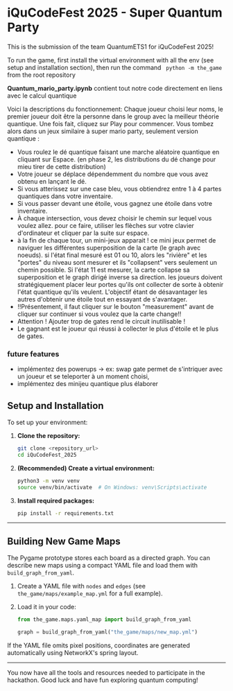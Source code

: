 # iQuCodeFest 2025 - Super Quantum Party

This is the submission of the team QuantumETS1 for iQuCodeFest 2025!


To run the game, first install the virtual environment with all the env (see setup and installation section), then run the command
    ```
    python -m the_game```
    from the root repository

**Quantum_mario_party.ipynb** contient tout notre code directement en liens avec le calcul quantique

Voici la descriptions du fonctionnement:
Chaque joueur choisi leur noms, le premier joueur doit être la personne dans le group avec la meilleur théorie quantique.
Une fois fait, cliquez sur Play pour commencer.
Vous tombez alors dans un jeux similaire à super mario party, seulement version quantique :
- Vous roulez le dé quantique faisant une marche aléatoire quantique en cliquant sur Espace. (en phase 2, les distributions du dé change pour mieu tirer de cette distribution)
- Votre joueur se déplace dépendemment du nombre que vous avez obtenu en lançant le dé. 
- Si vous atterissez sur une case bleu, vous obtiendrez entre 1 à 4 partes quantiques dans votre inventaire.
- Si vous passer devant une étoile, vous gagnez une étoile dans votre inventaire.
- À chaque intersection, vous devez choisir le chemin sur lequel vous voulez allez. pour ce faire, utiliser les flèches sur votre clavier d'ordinateur et cliquer par la suite sur espace.
- à la fin de chaque tour, un mini-jeux apparait ! ce mini jeux permet de naviguer les différentes superposition de la carte (le graph avec noeuds). si l'état final mesuré est 01 ou 10, alors les "rivière" et les "portes" du niveau sont mesurer et ils "collapsent" vers seulement un chemin possible. Si l'état 11 est mesurer, la carte collapse sa superposition et le graph dirigé inverse sa direction. les joueurs doivent stratégiquement placer leur portes qu'ils ont collecter de sorte à obtenir l'état quantique qu'ils veulent. L'objectif étant de désavantager les autres d'obtenir une étoile tout en essayant de s'avantager.
- !!Présentement, il faut cliquer sur le bouton "measurement" avant de cliquer sur continuer si vous voulez que la carte change!!
- Attention ! Ajouter trop de gates rend le circuit inutilisable !
- Le gagnant est le joueur qui réussi à collecter le plus d'étoile et le plus de gates.

### future features

- implémentez des powerups -> ex: swap gate permet de s'intriquer avec un joueur et se teleporter à un moment choisi, 
- implémentez des minijeu quantique plus élaborer

## Setup and Installation

To set up your environment:

1. **Clone the repository:**
    ```bash
    git clone <repository_url>
    cd iQuCodeFest_2025
    ```
2. **(Recommended) Create a virtual environment:**
    ```bash
    python3 -m venv venv
    source venv/bin/activate  # On Windows: venv\Scripts\activate
    ```
3. **Install required packages:**
    ```bash
    pip install -r requirements.txt
    ```


---

## Building New Game Maps

The Pygame prototype stores each board as a directed graph. You can describe
new maps using a compact YAML file and load them with
`build_graph_from_yaml`.

1. Create a YAML file with `nodes` and `edges` (see
   `the_game/maps/example_map.yml` for a full example).
2. Load it in your code:

   ```python
   from the_game.maps.yaml_map import build_graph_from_yaml

   graph = build_graph_from_yaml("the_game/maps/new_map.yml")
   ```

If the YAML file omits pixel positions, coordinates are generated
automatically using NetworkX's spring layout.

---

You now have all the tools and resources needed to participate in the hackathon.
Good luck and have fun exploring quantum computing!
